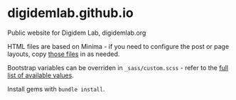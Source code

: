 # digidemlab.github.io
Public website for Digidem Lab, digidemlab.org

HTML files are based on Minima - if you need to configure
the post or page layouts, copy [those files](https://github.com/jekyll/minima/tree/master/_layouts) in as needed.

Bootstrap variables can be overriden in `_sass/custom.scss` - refer
to the [full list of available values](https://github.com/twbs/bootstrap/blob/v4-dev/scss/_variables.scss).

Install gems with `bundle install`.
